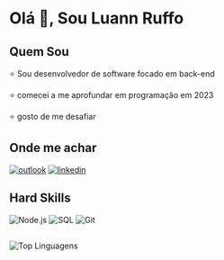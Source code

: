 # Olá :wave:, Sou Luann Ruffo

##

## Quem Sou

:star: Sou desenvolvedor de software focado em back-end

:star: comecei a me aprofundar em programação em 2023

:star: gosto de me desafiar

##

## Onde me achar



[![outlook](https://img.shields.io/badge/Microsoft_Outlook-0078D4?style=for-the-badge&logo=microsoft-outlook&logoColor=white)](luann_sd@hotmail.com)
[![linkedin](https://img.shields.io/badge/LinkedIn-0077B5?style=for-the-badge&logo=linkedin&logoColor=white)](https://www.linkedin.com/in/luann-ruffo-b81483141/)

##

## Hard Skills

![Node.js](https://img.shields.io/badge/Node%20js-339933?style=for-the-badge&logo=nodedotjs&logoColor=white)
![SQL](https://img.shields.io/badge/PostgreSQL-316192?style=for-the-badge&logo=postgresql&logoColor=white)
![Git](https://img.shields.io/badge/GIT-E44C30?style=for-the-badge&logo=git&logoColor=white)

## 

![Top Linguagens](https://github-readme-stats.vercel.app/api/top-langs/?username=LuannRuffo&hide_progress=true&theme=tokyonight&hide_progress=false&custom_title=Top%20%Linguagens)

